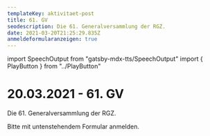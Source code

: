 ```yaml
---
templateKey: aktivitaet-post
title: 61. GV
seodescription: Die 61. Generalversammlung der RGZ.
date: 2021-03-20T21:25:29.835Z
anmeldeformularanzeigen: true
---
```

import SpeechOutput from "gatsby-mdx-tts/SpeechOutput"
import { PlayButton } from "../PlayButton"

<SpeechOutput id="aktivitaet-gv-61" customPlayButton={PlayButton}>

# 20.03.2021 - 61. GV

Die 61. Generalversammlung der RGZ.

Bitte mit untenstehendem Formular anmelden.

</SpeechOutput>